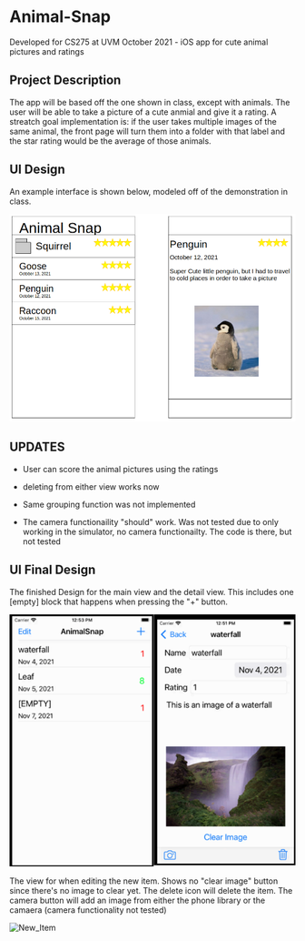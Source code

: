 # Animal-Snap
Developed for CS275 at UVM October 2021 - iOS app for cute animal pictures and ratings

## Project Description
The app will be based off the one shown in class, except with animals. The user will be able to take a picture of a cute anmial and give it a rating. A streatch goal implementation is: if the user takes multiple images of the same animal, the front page will turn them into a folder with that label and the star rating would be the average of those animals. 

## UI Design
An example interface is shown below, modeled off of the demonstration in class. 

![UI concept Design](ui_concept.png)

## UPDATES

 - User can score the animal pictures using the ratings
 
 - deleting from either view works now

 - Same grouping function was not implemented

 - The camera functionaility "should" work. Was not tested due to only working in the simulator, no camera functionailty. The code is there, but not tested

## UI Final Design

The finished Design for the main view and the detail view. This includes one [empty] block that happens when pressing the "+" button. 

![Final_Design](final_view.png)

The view for when editing the new item. Shows no "clear image" button since there's no image to clear yet. The delete icon will delete the item. The camera button will add an image from either the phone library or the camaera (camera functionality not tested)

![New_Item](new_items.png)

